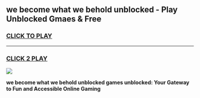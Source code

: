 
## we become what we behold unblocked - Play Unblocked Gmaes & Free
<h3>
<a href="https://news.freeplayer.one?title=we_become_what_we_behold_unblocked&ref=16F">CLICK TO PLAY</a></h3>
<hr>

<h3>
<a href="https://news.freeplayer.one?title=we_become_what_we_behold_unblocked&ref=16F">CLICK 2 PLAY</a>
  
</h3>

<a href="https://news.freeplayer.one?title=we_become_what_we_behold_unblocked&ref=16F/"><img src="https://clearcache.store/games.png"></a>


**we become what we behold unblocked games unblocked: Your Gateway to Fun and Accessible Online Gaming**
